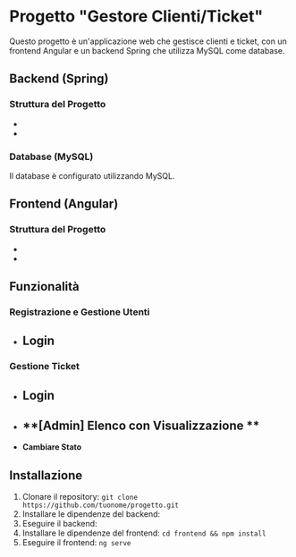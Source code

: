 # Progetto "Gestore Clienti/Ticket"

Questo progetto è un'applicazione web che gestisce clienti e ticket, con un frontend Angular e un backend Spring che utilizza MySQL come database.

## Backend (Spring)

### Struttura del Progetto
- 
- 

### Database (MySQL)
Il database è configurato utilizzando MySQL.

## Frontend (Angular)

### Struttura del Progetto
-
-

## Funzionalità

### Registrazione e Gestione Utenti

- **Login**
  - 


### Gestione Ticket

- **Login**
  -

- **[Admin] Elenco con Visualizzazione **
  - 

- **Cambiare Stato**

## Installazione
1. Clonare il repository: `git clone https://github.com/tuonome/progetto.git`
2. Installare le dipendenze del backend: 
3. Eseguire il backend: 
4. Installare le dipendenze del frontend: `cd frontend && npm install`
5. Eseguire il frontend: `ng serve`




